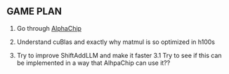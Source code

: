 ## GAME PLAN

1. Go through [AlphaChip](https://deepmind.google/discover/blog/how-alphachip-transformed-computer-chip-design/)

2. Understand cuBlas and exactly why matmul is so optimized in h100s

3. Try to improve ShiftAddLLM and make it faster
   3.1 Try to see if this can be implemented in a way that AlhpaChip can use it??
